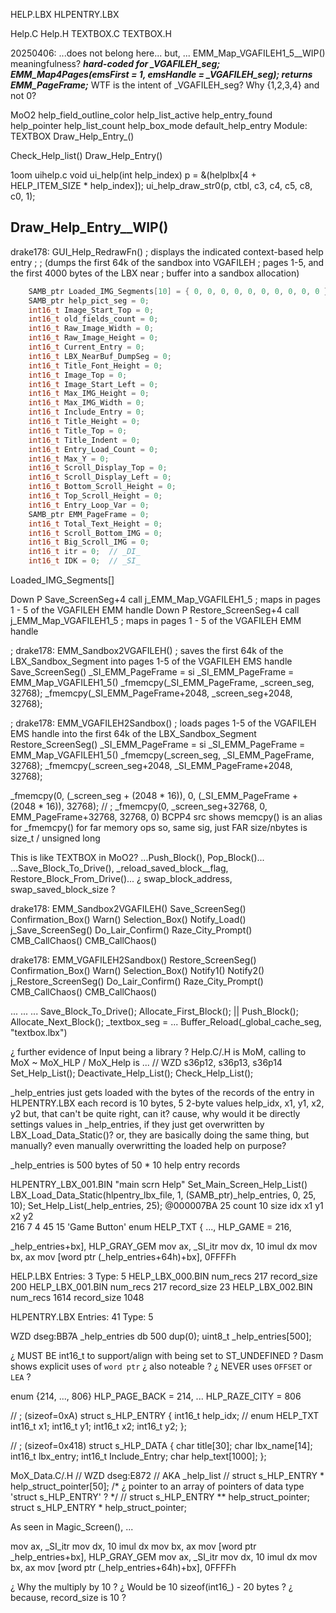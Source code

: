 
HELP.LBX
HLPENTRY.LBX

Help.C
Help.H
TEXTBOX.C
TEXTBOX.H

20250406:
...does not belong here...
but, ...
EMM_Map_VGAFILEH1_5__WIP()
meaningfulness?
***hard-coded for _VGAFILEH_seg; EMM_Map4Pages(emsFirst = 1, emsHandle = _VGAFILEH_seg); returns EMM_PageFrame;***
WTF is the intent of _VGAFILEH_seg?
Why {1,2,3,4} and not 0?



MoO2
help_field_outline_color
help_list_active
help_entry_found
help_pointer
help_list_count
help_box_mode
default_help_entry
Module: TEXTBOX
    Draw_Help_Entry_()

Check_Help_list()
Draw_Help_Entry()

1oom
uihelp.c
void ui_help(int help_index)
    p = &(helplbx[4 + HELP_ITEM_SIZE * help_index]);
    ui_help_draw_str0(p, ctbl, c3, c4, c5, c8, c0, 1);



## Draw_Help_Entry__WIP()

drake178: GUI_Help_RedrawFn()
; displays the indicated context-based help entry
;
; (dumps the first 64k of the sandbox into VGAFILEH
; pages 1-5, and the first 4000 bytes of the LBX near
; buffer into a sandbox allocation)
```c
    SAMB_ptr Loaded_IMG_Segments[10] = { 0, 0, 0, 0, 0, 0, 0, 0, 0, 0 };
    SAMB_ptr help_pict_seg = 0;
    int16_t Image_Start_Top = 0;
    int16_t old_fields_count = 0;
    int16_t Raw_Image_Width = 0;
    int16_t Raw_Image_Height = 0;
    int16_t Current_Entry = 0;
    int16_t LBX_NearBuf_DumpSeg = 0;
    int16_t Title_Font_Height = 0;
    int16_t Image_Top = 0;
    int16_t Image_Start_Left = 0;
    int16_t Max_IMG_Height = 0;
    int16_t Max_IMG_Width = 0;
    int16_t Include_Entry = 0;
    int16_t Title_Height = 0;
    int16_t Title_Top = 0;
    int16_t Title_Indent = 0;
    int16_t Entry_Load_Count = 0;
    int16_t Max_Y = 0;
    int16_t Scroll_Display_Top = 0;
    int16_t Scroll_Display_Left = 0;
    int16_t Bottom_Scroll_Height = 0;
    int16_t Top_Scroll_Height = 0;
    int16_t Entry_Loop_Var = 0;
    SAMB_ptr EMM_PageFrame = 0;
    int16_t Total_Text_Height = 0;
    int16_t Scroll_Bottom_IMG = 0;
    int16_t Big_Scroll_IMG = 0;
    int16_t itr = 0;  // _DI_
    int16_t IDK = 0;  // _SI_
```

Loaded_IMG_Segments[]




Down P Save_ScreenSeg+4    call    j_EMM_Map_VGAFILEH1_5           ; maps in pages 1 - 5 of the VGAFILEH EMM handle
Down P Restore_ScreenSeg+4 call    j_EMM_Map_VGAFILEH1_5           ; maps in pages 1 - 5 of the VGAFILEH EMM handle



; drake178: EMM_Sandbox2VGAFILEH()
; saves the first 64k of the LBX_Sandbox_Segment into pages 1-5 of the VGAFILEH EMS handle
Save_ScreenSeg()
    _SI_EMM_PageFrame = si
    _SI_EMM_PageFrame = EMM_Map_VGAFILEH1_5()
    _fmemcpy(_SI_EMM_PageFrame, _screen_seg, 32768);
    _fmemcpy(_SI_EMM_PageFrame+2048, _screen_seg+2048, 32768);

; drake178: EMM_VGAFILEH2Sandbox()
; loads pages 1-5 of the VGAFILEH EMS handle into the first 64k of the LBX_Sandbox_Segment
Restore_ScreenSeg()
    _SI_EMM_PageFrame = si
    _SI_EMM_PageFrame = EMM_Map_VGAFILEH1_5()
    _fmemcpy(_screen_seg, _SI_EMM_PageFrame, 32768);
    _fmemcpy(_screen_seg+2048, _SI_EMM_PageFrame+2048, 32768);

_fmemcpy(0, (_screen_seg + (2048 * 16)), 0, (_SI_EMM_PageFrame + (2048 * 16)), 32768);
// ; _fmemcpy(0, _screen_seg+32768, 0, EMM_PageFrame+32768, 32768, 0)
BCPP4 src shows memcpy() is an alias for _fmemcpy() for far memory ops
so, same sig, just FAR
size/nbytes is size_t / unsigned long



This is like TEXTBOX in MoO2?
...Push_Block(), Pop_Block()...
...Save_Block_To_Drive(), _reload_saved_block__flag, Restore_Block_From_Drive()...
¿ swap_block_address, swap_saved_block_size ?

drake178: EMM_Sandbox2VGAFILEH()
Save_ScreenSeg()
    Confirmation_Box()
    Warn()
    Selection_Box()
    Notify_Load()
    j_Save_ScreenSeg()
        Do_Lair_Confirm()
        Raze_City_Prompt()
        CMB_CallChaos()
        CMB_CallChaos()

drake178: EMM_VGAFILEH2Sandbox()
Restore_ScreenSeg()
    Confirmation_Box()
    Warn()
    Selection_Box()
    Notify1()
    Notify2()
    j_Restore_ScreenSeg()
        Do_Lair_Confirm()
        Raze_City_Prompt()
        CMB_CallChaos()
        CMB_CallChaos()

...
...
...
    Save_Block_To_Drive(); Allocate_First_Block();
    ||
    Push_Block(); Allocate_Next_Block();
    _textbox_seg = ...
    Buffer_Reload(_global_cache_seg, "textbox.lbx")














¿ further evidence of Input being a library ?
Help.C/.H is MoM, calling to MoX
~ MoX_HLP / MoX_Help is ...
// WZD s36p12, s36p13, s36p14
Set_Help_List(); Deactivate_Help_List(); Check_Help_List();

_help_entries just gets loaded with the bytes of the records of the entry in HLPENTRY.LBX
each record is 10 bytes, 5 2-byte values
    help_idx, x1, y1, x2, y2
but, that can't be quite right, can it?
cause, why would it be directly settings values in _help_entries, if they just get overwritten by LBX_Load_Data_Static()?
or, they are basically doing the same thing, but manually? even manually overwritting the loaded help on purpose?


_help_entries is 500 bytes of 50 * 10 help entry records




HLPENTRY_LBX_001.BIN
"main scrn Help"
Set_Main_Screen_Help_List()
    LBX_Load_Data_Static(hlpentry_lbx_file, 1, (SAMB_ptr)_help_entries, 0, 25, 10);
    Set_Help_List(_help_entries, 25);
@000007BA
25  count
10  size
idx   x1    y1    x2    y2    
216     7     4    45    15     'Game Button' enum HELP_TXT { ..., HLP_GAME                = 216,


_help_entries+bx], HLP_GRAY_GEM
mov     ax, _SI_itr
mov     dx, 10
imul    dx
mov     bx, ax
mov     [word ptr (_help_entries+64h)+bx], 0FFFFh




HELP.LBX
Entries:   3
Type:      5
    HELP_LBX_000.BIN
        num_recs     217
        record_size  200
    HELP_LBX_001.BIN
        num_recs     217
        record_size   23
    HELP_LBX_002.BIN
        num_recs     1614
        record_size  1048

HLPENTRY.LBX
Entries:  41
Type:      5





WZD dseg:BB7A
_help_entries db 500 dup(0);
uint8_t _help_entries[500];

¿ MUST BE int16_t to support/align with being set to ST_UNDEFINED ?
Dasm shows explicit uses of `word ptr`
¿ also noteable ? ¿ NEVER uses `OFFSET` or `LEA` ?

enum {214, ..., 806}
    HLP_PAGE_BACK               = 214,
    ...
    HLP_RAZE_CITY               = 806



//  ; (sizeof=0xA)
struct s_HLP_ENTRY
{
    int16_t help_idx;  // enum HELP_TXT
    int16_t x1;
    int16_t y1;
    int16_t x2;
    int16_t y2;
};

//  ; (sizeof=0x418)
struct s_HLP_DATA
{
    char title[30];
    char lbx_name[14];
    int16_t lbx_entry;
    int16_t Include_Entry;
    char help_text[1000];
};

MoX_Data.C/.H
// WZD dseg:E872
// AKA _help_list
// struct s_HLP_ENTRY * help_struct_pointer[50];
/*
    ¿ pointer to an array of pointers of data type 'struct s_HLP_ENTRY' ?
*/
// struct s_HLP_ENTRY ** help_struct_pointer;
struct s_HLP_ENTRY * help_struct_pointer;




As seen in Magic_Screen(), ...

mov     ax, _SI_itr
mov     dx, 10
imul    dx
mov     bx, ax
mov     [word ptr _help_entries+bx], HLP_GRAY_GEM
mov     ax, _SI_itr
mov     dx, 10
imul    dx
mov     bx, ax
mov     [word ptr (_help_entries+64h)+bx], 0FFFFh

¿ Why the multiply by 10 ?
¿ Would be 10 sizeof(int16_) - 20 bytes ?
¿ because, record_size is 10 ?
